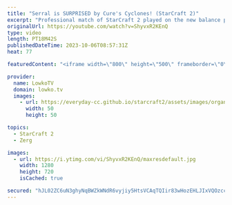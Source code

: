 ```yaml
---
title: "Serral is SURPRISED by Cure's Cyclones! (StarCraft 2)"
excerpt: "Professional match of StarCraft 2 played on the new balance patch on the map Radhuset Station. This new map is the strangest one in the new map pool. You really can't wish for a better first match on this map than Serral versus Cure. Support my work: https://patreon.com/lowkotv Lowko Merch: https://lowko.shop"
originalUrl: https://youtube.com/watch?v=ShyvxR2KEnQ
type: video
length: PT18M42S
publishedDateTime: 2023-10-06T08:57:31Z
heat: 77

featuredContent: "<iframe width=\"800\" height=\"500\" frameborder=\"0\" src=\"https://www.youtube.com/embed/ShyvxR2KEnQ\" allow=\"accelerometer; autoplay; encrypted-media; gyroscope; picture-in-picture\" allowfullscreen></iframe>"

provider:
  name: LowkoTV
  domain: lowko.tv
  images:
    - url: https://everyday-cc.github.io/starcraft2/assets/images/organizations/lowko.tv-50x50.jpg
      width: 50
      height: 50

topics:
  - StarCraft 2
  - Zerg

images:
  - url: https://i.ytimg.com/vi/ShyvxR2KEnQ/maxresdefault.jpg
    width: 1280
    height: 720
    isCached: true

secured: "hJL02ZC6uN3ghyNqBWZkWNdR6vyjiy5HtsVCAqTQIir83wHozEHLJIxVQOzcc0rhgiRN/aFk+oQoBGLIeeOo1u7rl8KdVAVUl90eCJpBloMi3N8tlNJF3d1P6z7+c32EMdlRGxNBfikSwR/imdfnC0bx4z1H1ZA3NHOBwxoYro4We3oGm/n58X5lvvyY+FrF9LzKVqMgEHjwD54L0nWfn1Er98UGbsx51xXdQlJNFijZbriF5/kevT9EIBfm81psOvwp3sDy0DXEbssH/DFX6MWDkzuChEKFibelo4P8tcGdHYmVSuvENS5/M7Dy8TJae9DRnAtatXgk1oyPmqnDKdztqyiDyyr0RhuUY8wk04MvlZGS8sEUEl83hmUfpFozS9bG6RN+BuKYozn8TwbgJV455R48anFKIZLNP23tWlg=;z/Pa8mlwO+Y7aRhFmH7uZQ=="
---
```


